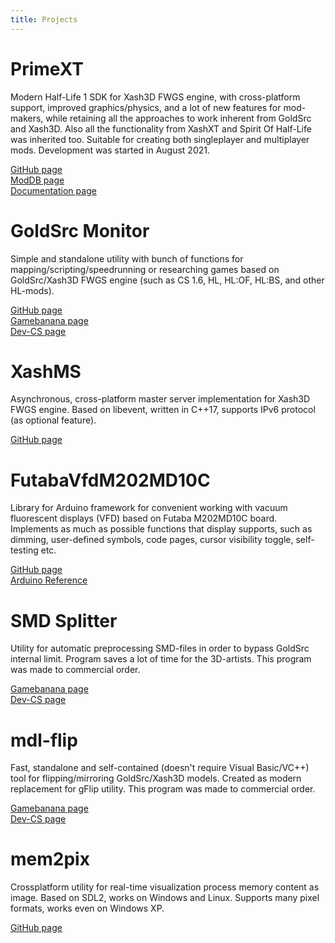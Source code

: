 ```yaml
---
title: Projects
---
```


# PrimeXT
Modern Half-Life 1 SDK for Xash3D FWGS engine, with cross-platform support, improved graphics/physics, and a lot of new features for mod-makers, while retaining all the approaches to work inherent from GoldSrc and Xash3D. Also all the functionality from XashXT and Spirit Of Half-Life was inherited too. Suitable for creating both singleplayer and multiplayer mods. Development was started in August 2021.  
  
[GitHub page](https://github.com/SNMetamorph/PrimeXT)  
[ModDB page](https://www.moddb.com/mods/primext)  
[Documentation page](https://snmetamorph.github.io/PrimeXT/)  

# GoldSrc Monitor
Simple and standalone utility with bunch of functions for mapping/scripting/speedrunning or researching 
games based on GoldSrc/Xash3D FWGS engine (such as CS 1.6, HL, HL:OF, HL:BS, and other HL-mods).  
  
[GitHub page](https://github.com/SNMetamorph/goldsrc-monitor)  
[Gamebanana page](https://gamebanana.com/mods/39429)  
[Dev-CS page](https://dev-cs.ru/resources/1035/)  

# XashMS
Asynchronous, cross-platform master server implementation for Xash3D FWGS engine. Based on libevent, written in C++17, supports IPv6 protocol (as optional feature). 

[GitHub page](https://github.com/SNMetamorph/XashMS)  

# FutabaVfdM202MD10C
Library for Arduino framework for convenient working with vacuum fluorescent displays (VFD) based on Futaba M202MD10C board.
Implements as much as possible functions that display supports, such as dimming, user-defined symbols, code pages, cursor visibility toggle, self-testing etc.

[GitHub page](https://github.com/SNMetamorph/FutabaVfdM202MD10C)  
[Arduino Reference](https://www.arduino.cc/reference/en/libraries/futabavfdm202md10c/)  

# SMD Splitter
Utility for automatic preprocessing SMD-files in order to bypass GoldSrc internal limit. Program saves a lot of time for the 3D-artists. 
This program was made to commercial order.
  
[Gamebanana page](https://gamebanana.com/tools/15803)  
[Dev-CS page](https://dev-cs.ru/resources/1677/)  

# mdl-flip
Fast, standalone and self-contained (doesn't require Visual Basic/VC++) tool for flipping/mirroring GoldSrc/Xash3D models. 
Created as modern replacement for gFlip utility. This program was made to commercial order.
  
[Gamebanana page](https://gamebanana.com/tools/7299)  
[Dev-CS page](https://dev-cs.ru/resources/1357/)  

# mem2pix
Crossplatform utility for real-time visualization process memory content as image. Based on SDL2, works on Windows and Linux. 
Supports many pixel formats, works even on Windows XP. 
  
[GitHub page](https://github.com/SNMetamorph/mem2pix)  
